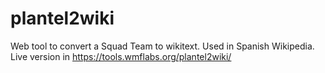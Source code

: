 # plantel2wiki
Web tool to convert a Squad Team to wikitext. Used in Spanish Wikipedia. Live version in https://tools.wmflabs.org/plantel2wiki/
